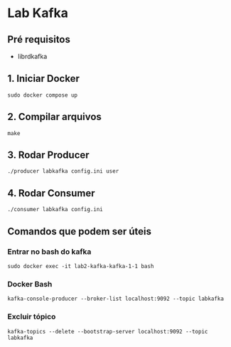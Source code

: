 # Lab Kafka

## Pré requisitos
- librdkafka

## 1. Iniciar Docker
`sudo docker compose up`

## 2. Compilar arquivos
`make`

## 3. Rodar Producer
`./producer labkafka config.ini user`

## 4. Rodar Consumer
`./consumer labkafka config.ini`

## Comandos que podem ser úteis
### Entrar no bash do kafka
`sudo docker exec -it lab2-kafka-kafka-1-1 bash`

### Docker Bash
`kafka-console-producer --broker-list localhost:9092 --topic labkafka`

### Excluir tópico
`kafka-topics --delete --bootstrap-server localhost:9092 --topic labkafka`